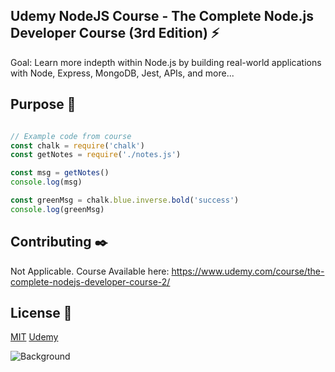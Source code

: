 ## Udemy NodeJS Course - The Complete Node.js Developer Course (3rd Edition) :zap:

Goal: Learn more indepth within Node.js by building real-world applications with Node, Express, MongoDB, Jest, APIs, and more...

## Purpose :moyai:

```javascript

// Example code from course
const chalk = require('chalk')
const getNotes = require('./notes.js')

const msg = getNotes()
console.log(msg)

const greenMsg = chalk.blue.inverse.bold('success')
console.log(greenMsg)

```

## Contributing :black_nib:
Not Applicable.
Course Available here: https://www.udemy.com/course/the-complete-nodejs-developer-course-2/

## License :page_with_curl:
[MIT](https://choosealicense.com/licenses/mit/)
[Udemy](https://www.udemy.com/)


![Background](https://66.media.tumblr.com/8b0350f7124235dbb7f62c642711aeb4/tumblr_oru0mmO96p1slhhf0o1_1280.jpg)